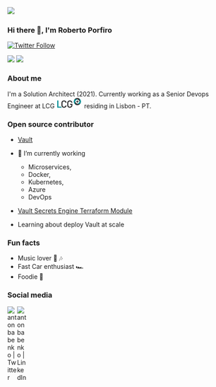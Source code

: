 ![](https://komarev.com/ghpvc/?username=robertoporfiro&label=PROFILE+VIEWS)

### Hi there 👋, I'm Roberto Porfiro

[![Twitter Follow](https://img.shields.io/twitter/follow/robertoporfiro?color=1DA1F2&logo=twitter&style=for-the-badge)](https://twitter.com/intent/follow?original_referer=https%3A%2F%2Fgithub.com%2Frobertoporfiro&screen_name=robertoporfiro)

![](https://github-readme-stats.vercel.app/api?username=robertoporfiro&show_icons=true&count_private=true)
![](https://github-readme-stats.vercel.app/api/top-langs/?username=robertoporfiro&hide=html&layout=compact)

### About me

I'm a Solution Architect (2021). Currently working as a Senior Devops Engineer at LCG ![alt text](logolcg-v2.png) residing in Lisbon - PT. 

### Open source contributor

- [Vault](https://github.com/hashicorp/vault)

- 🔭 I’m currently working 
	- Microservices,
	- Docker,
	- Kubernetes,
	- Azure
  - DevOps

- [Vault Secrets Engine Terraform Module](https://github.com/robertoporfiro/terraform-vault-secrets-engines)
- Learning about deploy Vault at scale

### Fun facts

- Music lover 🎵 🎶
- Fast Car enthusiast 🏎
- Foodie 🍲

### Social media


[<img align="left" alt="antonbabenko | Twitter" width="22px" src="https://cdn.jsdelivr.net/npm/simple-icons@v3/icons/twitter.svg" />][twitter]
[<img align="left" alt="antonbabenko | LinkedIn" width="22px" src="https://cdn.jsdelivr.net/npm/simple-icons@v3/icons/linkedin.svg" />][linkedin]

[twitter]: https://twitter.com/robertoporfiro
[linkedin]: https://linkedin.com/in/robertoporfiro

<!--
**robertoporfiro/robertoporfiro** is a ✨ _special_ ✨ repository because its `README.md` (this file) appears on your GitHub profile.

Here are some ideas to get you started:

- 🔭 I’m currently working on ...
- 🌱 I’m currently learning ...
- 👯 I’m looking to collaborate on ...
- 🤔 I’m looking for help with ...
- 💬 Ask me about ...
- 📫 How to reach me: ...
- 😄 Pronouns: ...
- ⚡ Fun fact: ...
-->
